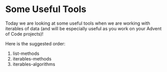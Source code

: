 # Some Useful Tools

Today we are looking at some useful tools when we are working with iterables of data (and will be especially useful as you work on your Advent of Code projects)!

Here is the suggested order:

1. list-methods
2. iterables-methods
3. iterables-algorithms
